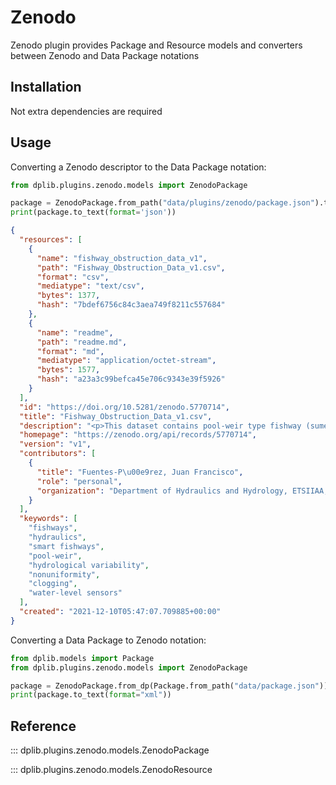 # Zenodo

Zenodo plugin provides Package and Resource models and converters between Zenodo and Data Package notations

## Installation

Not extra dependencies are required

## Usage

Converting a Zenodo descriptor to the Data Package notation:

```python
from dplib.plugins.zenodo.models import ZenodoPackage

package = ZenodoPackage.from_path("data/plugins/zenodo/package.json").to_dp()
print(package.to_text(format='json'))
```

```json
{
  "resources": [
    {
      "name": "fishway_obstruction_data_v1",
      "path": "Fishway_Obstruction_Data_v1.csv",
      "format": "csv",
      "mediatype": "text/csv",
      "bytes": 1377,
      "hash": "7bdef6756c84c3aea749f8211c557684"
    },
    {
      "name": "readme",
      "path": "readme.md",
      "format": "md",
      "mediatype": "application/octet-stream",
      "bytes": 1577,
      "hash": "a23a3c99befca45e706c9343e39f5926"
    }
  ],
  "id": "https://doi.org/10.5281/zenodo.5770714",
  "title": "Fishway_Obstruction_Data_v1.csv",
  "description": "<p>This dataset contains pool-weir type fishway (sumerged notch and orifice) hydraulic scenarios with and without obstruction events in accordance with&nbsp;the publication:&nbsp;</p>\n\n<p>Fuentes-P&eacute;rez, J.F., Garc&iacute;a-Vega, A., Bravo-C&oacute;rdoba, F.J., Sanz-Ronda, F.J. 2021. A Step to Smart Fishways: An Autonomous Obstruction Detection System Using Hydraulic Modeling and Sensor Networks. Sensors 2021, 21(20), 6909.</p>",
  "homepage": "https://zenodo.org/api/records/5770714",
  "version": "v1",
  "contributors": [
    {
      "title": "Fuentes-P\u00e9rez, Juan Francisco",
      "role": "personal",
      "organization": "Department of Hydraulics and Hydrology, ETSIIAA, University of Valladolid, 34004 Palencia, Spain"
    }
  ],
  "keywords": [
    "fishways",
    "hydraulics",
    "smart fishways",
    "pool-weir",
    "hydrological variability",
    "nonuniformity",
    "clogging",
    "water-level sensors"
  ],
  "created": "2021-12-10T05:47:07.709885+00:00"
}
```

Converting a Data Package to Zenodo notation:

```python
from dplib.models import Package
from dplib.plugins.zenodo.models import ZenodoPackage

package = ZenodoPackage.from_dp(Package.from_path("data/package.json"))
print(package.to_text(format="xml"))
```

## Reference

::: dplib.plugins.zenodo.models.ZenodoPackage

::: dplib.plugins.zenodo.models.ZenodoResource
